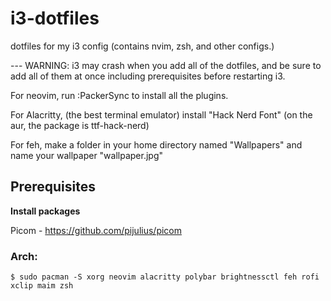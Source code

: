 # i3-dotfiles
dotfiles for my i3 config (contains nvim, zsh, and other configs.)

--- WARNING: i3 may crash when you add all of the dotfiles, and be sure to add all of them at once including prerequisites before restarting i3.

For neovim, run :PackerSync to install all the plugins.

For Alacritty, (the best terminal emulator) install "Hack Nerd Font"
(on the aur, the package is ttf-hack-nerd)

For feh, make a folder in your home directory named "Wallpapers" and name your wallpaper "wallpaper.jpg"

## Prerequisites 
**Install packages**

Picom - https://github.com/pijulius/picom
### Arch:
```
$ sudo pacman -S xorg neovim alacritty polybar brightnessctl feh rofi xclip maim zsh
```

